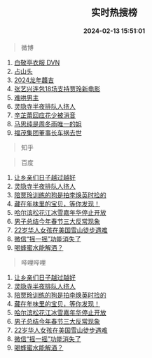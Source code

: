 <div align="center"><h2>实时热搜榜</h2><h4>2024-02-13 15:51:01</h4></div>

> 微博  

1. [白敬亭衣服 DVN](https://s.weibo.com/weibo?q=%E7%99%BD%E6%95%AC%E4%BA%AD%E8%A1%A3%E6%9C%8D%20DVN&t=31&band_rank=1&Refer=top)<br />
2. [占山头](https://s.weibo.com/weibo?q=%E5%8D%A0%E5%B1%B1%E5%A4%B4&t=31&band_rank=2&Refer=top)<br />
3. [2024龙年龘吉](https://s.weibo.com/weibo?q=%232024%E9%BE%99%E5%B9%B4%E9%BE%98%E5%90%89%23&t=31&band_rank=3&Refer=top)<br />
4. [张艺兴连包18场支持贾玲新电影](https://s.weibo.com/weibo?q=%23%E5%BC%A0%E8%89%BA%E5%85%B4%E8%BF%9E%E5%8C%8518%E5%9C%BA%E6%94%AF%E6%8C%81%E8%B4%BE%E7%8E%B2%E6%96%B0%E7%94%B5%E5%BD%B1%23&t=31&band_rank=4&Refer=top)<br />
5. [难哄男主](https://s.weibo.com/weibo?q=%E9%9A%BE%E5%93%84%E7%94%B7%E4%B8%BB&t=31&band_rank=5&Refer=top)<br />
6. [灵隐寺半夜排队人挤人](https://s.weibo.com/weibo?q=%23%E7%81%B5%E9%9A%90%E5%AF%BA%E5%8D%8A%E5%A4%9C%E6%8E%92%E9%98%9F%E4%BA%BA%E6%8C%A4%E4%BA%BA%23&t=31&band_rank=6&Refer=top)<br />
7. [辛芷蕾回应花少被消音](https://s.weibo.com/weibo?q=%23%E8%BE%9B%E8%8A%B7%E8%95%BE%E5%9B%9E%E5%BA%94%E8%8A%B1%E5%B0%91%E8%A2%AB%E6%B6%88%E9%9F%B3%23&t=31&band_rank=7&Refer=top)<br />
8. [马思纯是周冬雨唯一的姐](https://s.weibo.com/weibo?q=%23%E9%A9%AC%E6%80%9D%E7%BA%AF%E6%98%AF%E5%91%A8%E5%86%AC%E9%9B%A8%E5%94%AF%E4%B8%80%E7%9A%84%E5%A7%90%23&t=31&band_rank=8&Refer=top)<br />
9. [福茂集团董事长车祸去世](https://s.weibo.com/weibo?q=%23%E7%A6%8F%E8%8C%82%E9%9B%86%E5%9B%A2%E8%91%A3%E4%BA%8B%E9%95%BF%E8%BD%A6%E7%A5%B8%E5%8E%BB%E4%B8%96%23&t=31&band_rank=9&Refer=top)<br />

> 知乎  


> 百度  

1. [让乡亲们日子越过越好](https://www.baidu.com/s?wd=%E8%AE%A9%E4%B9%A1%E4%BA%B2%E4%BB%AC%E6%97%A5%E5%AD%90%E8%B6%8A%E8%BF%87%E8%B6%8A%E5%A5%BD&sa=fyb_news&rsv_dl=fyb_news)<br />
2. [灵隐寺半夜排队人挤人](https://www.baidu.com/s?wd=%E7%81%B5%E9%9A%90%E5%AF%BA%E5%8D%8A%E5%A4%9C%E6%8E%92%E9%98%9F%E4%BA%BA%E6%8C%A4%E4%BA%BA&sa=fyb_news&rsv_dl=fyb_news)<br />
3. [陪贾玲训练的狗是拍李焕英时捡的](https://www.baidu.com/s?wd=%E9%99%AA%E8%B4%BE%E7%8E%B2%E8%AE%AD%E7%BB%83%E7%9A%84%E7%8B%97%E6%98%AF%E6%8B%8D%E6%9D%8E%E7%84%95%E8%8B%B1%E6%97%B6%E6%8D%A1%E7%9A%84&sa=fyb_news&rsv_dl=fyb_news)<br />
4. [藏在年味里的宝贝，等你发现！](https://www.baidu.com/s?wd=%E8%97%8F%E5%9C%A8%E5%B9%B4%E5%91%B3%E9%87%8C%E7%9A%84%E5%AE%9D%E8%B4%9D%EF%BC%8C%E7%AD%89%E4%BD%A0%E5%8F%91%E7%8E%B0%EF%BC%81&sa=fyb_news&rsv_dl=fyb_news)<br />
5. [哈尔滨松花江冰雪嘉年华停止开放](https://www.baidu.com/s?wd=%E5%93%88%E5%B0%94%E6%BB%A8%E6%9D%BE%E8%8A%B1%E6%B1%9F%E5%86%B0%E9%9B%AA%E5%98%89%E5%B9%B4%E5%8D%8E%E5%81%9C%E6%AD%A2%E5%BC%80%E6%94%BE&sa=fyb_news&rsv_dl=fyb_news)<br />
6. [男子总结今年春节三大反常现象](https://www.baidu.com/s?wd=%E7%94%B7%E5%AD%90%E6%80%BB%E7%BB%93%E4%BB%8A%E5%B9%B4%E6%98%A5%E8%8A%82%E4%B8%89%E5%A4%A7%E5%8F%8D%E5%B8%B8%E7%8E%B0%E8%B1%A1&sa=fyb_news&rsv_dl=fyb_news)<br />
7. [22岁华人女孩在美国雪山徒步遇难](https://www.baidu.com/s?wd=22%E5%B2%81%E5%8D%8E%E4%BA%BA%E5%A5%B3%E5%AD%A9%E5%9C%A8%E7%BE%8E%E5%9B%BD%E9%9B%AA%E5%B1%B1%E5%BE%92%E6%AD%A5%E9%81%87%E9%9A%BE&sa=fyb_news&rsv_dl=fyb_news)<br />
8. [微信“摇一摇”功能消失了](https://www.baidu.com/s?wd=%E5%BE%AE%E4%BF%A1%E2%80%9C%E6%91%87%E4%B8%80%E6%91%87%E2%80%9D%E5%8A%9F%E8%83%BD%E6%B6%88%E5%A4%B1%E4%BA%86&sa=fyb_news&rsv_dl=fyb_news)<br />
9. [喝蜂蜜水能解酒？](https://www.baidu.com/s?wd=%E5%96%9D%E8%9C%82%E8%9C%9C%E6%B0%B4%E8%83%BD%E8%A7%A3%E9%85%92%EF%BC%9F&sa=fyb_news&rsv_dl=fyb_news)<br />

> 哔哩哔哩  

1. [让乡亲们日子越过越好](https://www.baidu.com/s?wd=%E8%AE%A9%E4%B9%A1%E4%BA%B2%E4%BB%AC%E6%97%A5%E5%AD%90%E8%B6%8A%E8%BF%87%E8%B6%8A%E5%A5%BD&sa=fyb_news&rsv_dl=fyb_news)<br />
2. [灵隐寺半夜排队人挤人](https://www.baidu.com/s?wd=%E7%81%B5%E9%9A%90%E5%AF%BA%E5%8D%8A%E5%A4%9C%E6%8E%92%E9%98%9F%E4%BA%BA%E6%8C%A4%E4%BA%BA&sa=fyb_news&rsv_dl=fyb_news)<br />
3. [陪贾玲训练的狗是拍李焕英时捡的](https://www.baidu.com/s?wd=%E9%99%AA%E8%B4%BE%E7%8E%B2%E8%AE%AD%E7%BB%83%E7%9A%84%E7%8B%97%E6%98%AF%E6%8B%8D%E6%9D%8E%E7%84%95%E8%8B%B1%E6%97%B6%E6%8D%A1%E7%9A%84&sa=fyb_news&rsv_dl=fyb_news)<br />
4. [藏在年味里的宝贝，等你发现！](https://www.baidu.com/s?wd=%E8%97%8F%E5%9C%A8%E5%B9%B4%E5%91%B3%E9%87%8C%E7%9A%84%E5%AE%9D%E8%B4%9D%EF%BC%8C%E7%AD%89%E4%BD%A0%E5%8F%91%E7%8E%B0%EF%BC%81&sa=fyb_news&rsv_dl=fyb_news)<br />
5. [哈尔滨松花江冰雪嘉年华停止开放](https://www.baidu.com/s?wd=%E5%93%88%E5%B0%94%E6%BB%A8%E6%9D%BE%E8%8A%B1%E6%B1%9F%E5%86%B0%E9%9B%AA%E5%98%89%E5%B9%B4%E5%8D%8E%E5%81%9C%E6%AD%A2%E5%BC%80%E6%94%BE&sa=fyb_news&rsv_dl=fyb_news)<br />
6. [男子总结今年春节三大反常现象](https://www.baidu.com/s?wd=%E7%94%B7%E5%AD%90%E6%80%BB%E7%BB%93%E4%BB%8A%E5%B9%B4%E6%98%A5%E8%8A%82%E4%B8%89%E5%A4%A7%E5%8F%8D%E5%B8%B8%E7%8E%B0%E8%B1%A1&sa=fyb_news&rsv_dl=fyb_news)<br />
7. [22岁华人女孩在美国雪山徒步遇难](https://www.baidu.com/s?wd=22%E5%B2%81%E5%8D%8E%E4%BA%BA%E5%A5%B3%E5%AD%A9%E5%9C%A8%E7%BE%8E%E5%9B%BD%E9%9B%AA%E5%B1%B1%E5%BE%92%E6%AD%A5%E9%81%87%E9%9A%BE&sa=fyb_news&rsv_dl=fyb_news)<br />
8. [微信“摇一摇”功能消失了](https://www.baidu.com/s?wd=%E5%BE%AE%E4%BF%A1%E2%80%9C%E6%91%87%E4%B8%80%E6%91%87%E2%80%9D%E5%8A%9F%E8%83%BD%E6%B6%88%E5%A4%B1%E4%BA%86&sa=fyb_news&rsv_dl=fyb_news)<br />
9. [喝蜂蜜水能解酒？](https://www.baidu.com/s?wd=%E5%96%9D%E8%9C%82%E8%9C%9C%E6%B0%B4%E8%83%BD%E8%A7%A3%E9%85%92%EF%BC%9F&sa=fyb_news&rsv_dl=fyb_news)<br />
